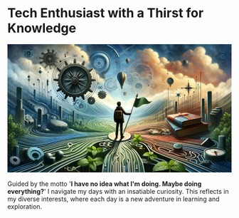 # Tech Enthusiast with a Thirst for Knowledge

![WHAT A WONDERFUL MINT](958eefb1-7780-4ccd-8b5d-7b30c148f62f.webp)

Guided by the motto '**I have no idea what I'm doing. Maybe doing everything?**'
I navigate my days with an insatiable curiosity. 
This reflects in my diverse interests, where each day is a new adventure in learning and exploration.

<!---
mintspec/mintspec is a ✨ special ✨ repository because its `README.md` (this file) appears on your GitHub profile.
You can click the Preview link to take a look at your changes.
--->
